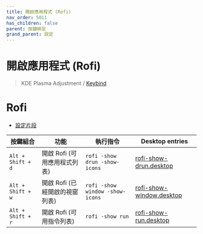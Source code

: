```yaml
---
title: 開啟應用程式 (Rofi)
nav_order: 5011
has_children: false
parent: 按鍵綁定
grand_parent: 設定
---
```



# 開啟應用程式 (Rofi)

> KDE Plasma Adjustment / [Keybind](https://github.com/samwhelp/note-about-kde/tree/gh-pages/_demo/prototype/de/kde-plasma/part/keybind/kde-plasma-keybind-main)


# Rofi

* [設定片段](https://github.com/samwhelp/note-about-kde/blob/gh-pages/_demo/prototype/de/kde-plasma/part/keybind/kde-plasma-keybind-main/config/kde-plasma-keybind/skel/.config/kglobalshortcutsrc#L284-L294)


| 按鍵組合          | 功能                           | 執行指令                        | Desktop entries |
| ----------------- | ------------------------------ | ------------------------------- | --- |
| `Alt + Shift + d` | 開啟 Rofi (可用應用程式列表)   | `rofi -show drun -show-icons`   | [rofi-show-drun.desktop](https://github.com/samwhelp/note-about-kde/blob/gh-pages/_demo/prototype/de/kde-plasma/part/keybind/kde-plasma-keybind-main/config/rofi/applications/rofi-show-drun.desktop#L3) |
| `Alt + Shift + w` | 開啟 Rofi (已經開啟的視窗列表) | `rofi -show window -show-icons` | [rofi-show-window.desktop](https://github.com/samwhelp/note-about-kde/blob/gh-pages/_demo/prototype/de/kde-plasma/part/keybind/kde-plasma-keybind-main/config/rofi/applications/rofi-show-window.desktop#L3) |
| `Alt + Shift + r` | 開啟 Rofi (可用指令列表)       | `rofi -show run`                | [rofi-show-run.desktop](https://github.com/samwhelp/note-about-kde/blob/gh-pages/_demo/prototype/de/kde-plasma/part/keybind/kde-plasma-keybind-main/config/rofi/applications/rofi-show-run.desktop#L3) |
